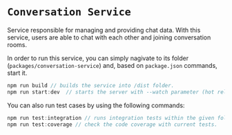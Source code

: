 # `Conversation Service`

Service responsible for managing and providing chat data. With this service, users are able to chat with each other and joining conversation rooms.

In order to run this service, you can simply nagivate to its folder (`packages/conversation-service`) and, based on `package.json` commands, start it.

```Javascript
npm run build // builds the service into /dist folder.
npm run start:dev  // starts the server with --watch parameter (hot reload).
```

You can also run test cases by using the following commands:

```Javascript
npm run test:integration // runs integration tests within the given folder.
npm run test:coverage // check the code coverage with current tests.
```